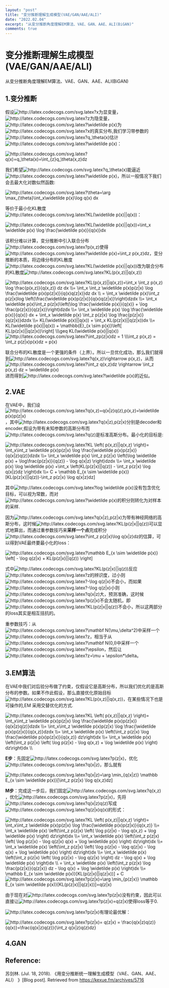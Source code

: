 ```yaml
---
layout: "post"
title: "变分推断理解生成模型(VAE/GAN/AAE/ALI)"
date: "2022.02.04"
excerpt: "从变分推断角度理解EM算法、VAE、GAN、AAE、ALI(BiGAN)"
comments: true
---
```

# 变分推断理解生成模型(VAE/GAN/AAE/ALI)

从变分推断角度理解EM算法、VAE、GAN、AAE、ALI(BiGAN)



## 1.变分推断

假设<img src="http://latex.codecogs.com/svg.latex?x" title="http://latex.codecogs.com/svg.latex?x" />为显变量，<img src="http://latex.codecogs.com/svg.latex?x" title="http://latex.codecogs.com/svg.latex?z" />为隐变量，<img src="http://latex.codecogs.com/svg.latex?\widetilde&space;p(x)" title="http://latex.codecogs.com/svg.latex?\widetilde p(x)" />为<img src="http://latex.codecogs.com/svg.latex?x" title="http://latex.codecogs.com/svg.latex?x" />的真实分布,我们学习带参数的<img src="http://latex.codecogs.com/svg.latex?q_\theta(x)" title="http://latex.codecogs.com/svg.latex?q_\theta(x)" />估计<img src="http://latex.codecogs.com/svg.latex?\widetilde&space;p(x)" title="http://latex.codecogs.com/svg.latex?\widetilde p(x)" />：

<img src="http://latex.codecogs.com/svg.latex?q(x)=q_\theta(x)=\int_{z}q_\theta(x,z)dz" title="http://latex.codecogs.com/svg.latex?q(x)=q_\theta(x)=\int_{z}q_\theta(x,z)dz" />

我们希望<img src="http://latex.codecogs.com/svg.latex?q_\theta(x)" title="http://latex.codecogs.com/svg.latex?q_\theta(x)" />能逼近<img src="http://latex.codecogs.com/svg.latex?\widetilde&space;p(x)" title="http://latex.codecogs.com/svg.latex?\widetilde p(x)" />，所以一般情况下我们会去最大化对数似然函数:

<img src="http://latex.codecogs.com/svg.latex?\theta=\arg&space;\max_{\theta}\int_x\widetilde&space;p(x)\log&space;q(x)&space;dx" title="http://latex.codecogs.com/svg.latex?\theta=\arg \max_{\theta}\int_x\widetilde p(x)\log q(x) dx" />

等价于最小化KL散度<img src="http://latex.codecogs.com/svg.latex?KL(\widetilde&space;p(x)||q(x))" title="http://latex.codecogs.com/svg.latex?KL(\widetilde p(x)||q(x))" />：

<img src="http://latex.codecogs.com/svg.latex?KL(\widetilde&space;p(x)||q(x))=\int_x&space;\widetilde&space;p(x)&space;\log&space;\frac{\widetilde&space;p(x)}{q(x)}dx" title="http://latex.codecogs.com/svg.latex?KL(\widetilde p(x)||q(x))=\int_x \widetilde p(x) \log \frac{\widetilde p(x)}{q(x)}dx" />


该积分难以计算，变分推断中引入联合分布<img src="http://latex.codecogs.com/svg.latex?p(x,z)" title="http://latex.codecogs.com/svg.latex?p(x,z)" />使得<img src="http://latex.codecogs.com/svg.latex?\widetilde&space;p(x)=\int_z&space;p(x,z)dz" title="http://latex.codecogs.com/svg.latex?\widetilde p(x)=\int_z p(x,z)dz" />，变分推断的本质，将边缘分布的KL散度<img src="http://latex.codecogs.com/svg.latex?KL(\widetilde&space;p(x)||q(x))" title="http://latex.codecogs.com/svg.latex?KL(\widetilde p(x)||q(x))" />改为联合分布的KL散度<img src="http://latex.codecogs.com/svg.latex?KL(p(x,z)||q(x,z))" title="http://latex.codecogs.com/svg.latex?KL(p(x,z)||q(x,z))" />

<img src="http://latex.codecogs.com/svg.latex?KL(p(x,z)||q(x,z))=\int_x&space;\int_z&space;p(x,z)&space;\log&space;\frac{p(x,z)}{q(x,z)}&space;dz&space;dx&space;\\=&space;\int_x&space;\int_z&space;\widetilde&space;p(x)p(z|x)&space;\log&space;\frac{\widetilde&space;p(x)p(z|x)}{q(x)q(z|x)}dz&space;dx&space;\\&space;=&space;\int_x&space;\widetilde&space;p(x)\int_z&space;p(z|x)log&space;\left(\frac{\widetilde&space;p(x)p(z|x)}{q(x)q(z|x)}\right)dzdx&space;\\=&space;\int_x&space;\widetilde&space;p(x)\int_z&space;p(z|x)\left(\log&space;\frac{\widetilde&space;p(x)}{q(x)}&space;&plus;&space;\log&space;\frac{p(z|x)}{q(z|x)}\right)dzdx&space;\\=&space;\int_x&space;\widetilde&space;p(x)&space;\log&space;\frac{\widetilde&space;p(x)}{q(x)}&space;dx&space;&plus;&space;\int_x&space;\widetilde&space;p(x)&space;\int_z&space;p(z|x)&space;\log&space;\frac{p(z|x)}{q(z|x)}dzdx&space;\\=&space;KL(\widetilde&space;p(x)||q(x))&space;&plus;&space;\int_x&space;KL(p(z|x)||q(z|x))dx&space;\\=&space;KL(\widetilde&space;p(x)||q(x))&space;&plus;&space;\mathbb{E}_{x&space;\sim&space;p(x)}\left[&space;KL(p(z|x)||q(z|x))\right]&space;\\\geq&space;KL(\widetilde&space;p(x)||q(x))" title="http://latex.codecogs.com/svg.latex?KL(p(x,z)||q(x,z))=\int_x \int_z p(x,z) \log \frac{p(x,z)}{q(x,z)} dz dx \\= \int_x \int_z \widetilde p(x)p(z|x) \log \frac{\widetilde p(x)p(z|x)}{q(x)q(z|x)}dz dx \\ = \int_x \widetilde p(x)\int_z p(z|x)log \left(\frac{\widetilde p(x)p(z|x)}{q(x)q(z|x)}\right)dzdx \\= \int_x \widetilde p(x)\int_z p(z|x)\left(\log \frac{\widetilde p(x)}{q(x)} + \log \frac{p(z|x)}{q(z|x)}\right)dzdx \\= \int_x \widetilde p(x) \log \frac{\widetilde p(x)}{q(x)} dx + \int_x \widetilde p(x) \int_z p(z|x) \log \frac{p(z|x)}{q(z|x)}dzdx \\= KL(\widetilde p(x)||q(x)) + \int_x KL(p(z|x)||q(z|x))dx \\= KL(\widetilde p(x)||q(x)) + \mathbb{E}_{x \sim p(x)}\left[ KL(p(z|x)||q(z|x))\right] \\\geq KL(\widetilde p(x)||q(x))" />


<img src="http://latex.codecogs.com/svg.latex?\int_zp(z|x)dz&space;=&space;1&space;\\\int_z&space;p(x,z)&space;=&space;\int_z&space;p(z|x)p(x)dz&space;=&space;p(x)" title="http://latex.codecogs.com/svg.latex?\int_zp(z|x)dz = 1 \\\int_z p(x,z) = \int_z p(z|x)p(x)dz = p(x)" />

联合分布的KL散度是一个更强的条件（上界）。所以一旦优化成功，那么我们就得到<img src="http://latex.codecogs.com/svg.latex?q(x,z)\rightarrow&space;p(x,z)" title="http://latex.codecogs.com/svg.latex?q(x,z)\rightarrow p(x,z)" />，从而<img src="http://latex.codecogs.com/svg.latex?\int_z&space;q(x,z)dz&space;\rightarrow&space;\int_z&space;p(x,z)&space;dz&space;=&space;\widetilde&space;p(x)" title="http://latex.codecogs.com/svg.latex?\int_z q(x,z)dz \rightarrow \int_z p(x,z) dz = \widetilde p(x)" />进而得到<img src="http://latex.codecogs.com/svg.latex?\widetilde&space;p(x)" title="http://latex.codecogs.com/svg.latex?\widetilde p(x)" />的近似。



## 2.VAE

​	在VAE中，我们设<img src="http://latex.codecogs.com/svg.latex?q(x,z)=q(x|z)q(z),p(x,z)=\widetilde&space;p(x)p(z|x)" title="http://latex.codecogs.com/svg.latex?q(x,z)=q(x|z)q(z),p(x,z)=\widetilde p(x)p(z|x)" />，其中<img src="http://latex.codecogs.com/svg.latex?q(x|z),p(z|x)" title="http://latex.codecogs.com/svg.latex?q(x|z),p(z|x)" />分别是decoder和encoder,假设为带有未知参数的高斯分布而<img src="http://latex.codecogs.com/svg.latex?q(x|z),p(z|x)" title="http://latex.codecogs.com/svg.latex?q(z)" />是标准高斯分布。最小化的目标是:

<img src="http://latex.codecogs.com/svg.latex?KL&space;\left(&space;p(x,z)||q(x,z)&space;\right)=&space;\int_x\int_z&space;\widetilde&space;p(x)p(z|x)&space;\log&space;\frac{\widetilde&space;p(x)p(z|x)}{q(x|z)q(z)}dzdx&space;\\=&space;\int_x&space;\widetilde&space;p(x)&space;\int_z&space;p(z|x)&space;\left(\log&space;\widetilde&space;p(x)&space;&plus;&space;\log\frac{p(z|x)}{q(z)}&space;-&space;\log&space;q(x|z)&space;\right)dzdx&space;\\=&space;\int_x&space;\widetilde&space;p(x)&space;\log&space;\widetilde&space;p(x)&space;&plus;\int_x&space;\left(KL(p(z|x)||q(z))&space;-&space;\int_z&space;p(z|x)&space;\log&space;q(x|z)dz&space;\right)dx&space;\\=&space;C&space;&plus;&space;\mathbb&space;E_{x&space;\sim&space;\widetilde&space;p(x)}[KL(p(z|x)||q(z))-\int_z&space;p(z|x)&space;\log&space;q(x|z)dz]" title="http://latex.codecogs.com/svg.latex?KL \left( p(x,z)||q(x,z) \right)= \int_x\int_z \widetilde p(x)p(z|x) \log \frac{\widetilde p(x)p(z|x)}{q(x|z)q(z)}dzdx \\= \int_x \widetilde p(x) \int_z p(z|x) \left(\log \widetilde p(x) + \log\frac{p(z|x)}{q(z)} - \log q(x|z) \right)dzdx \\= \int_x \widetilde p(x) \log \widetilde p(x) +\int_x \left(KL(p(z|x)||q(z)) - \int_z p(z|x) \log q(x|z)dz \right)dx \\= C + \mathbb E_{x \sim \widetilde p(x)}[KL(p(z|x)||q(z))-\int_z p(z|x) \log q(x|z)dz]" />

其中<img src="http://latex.codecogs.com/svg.latex?log&space;\widetilde&space;p(x)" title="http://latex.codecogs.com/svg.latex?log \widetilde p(x)" />没有包含优化目标，可以视为常数，而对<img src="http://latex.codecogs.com/svg.latex?log&space;\widetilde&space;p(x)" title="http://latex.codecogs.com/svg.latex?\widetilde p(x)" />的积分则转化为对样本的采样.

因为<img src="http://latex.codecogs.com/svg.latex?q(x|z),p(z|x)" title="http://latex.codecogs.com/svg.latex?q(x|z),p(z|x)" />为带有神经网络的高斯分布，这时候<img src="http://latex.codecogs.com/svg.latex?KL(p(z|x||q(z))" title="http://latex.codecogs.com/svg.latex?KL(p(z|x||q(z))" />可以显式地算出，而通过重参数技巧来**采样一个点**完成积分<img src="http://latex.codecogs.com/svg.latex?\int_z&space;p(z|x)\log&space;q(x|z)dz" title="http://latex.codecogs.com/svg.latex?\int_z p(z|x)\log q(x|z)dz" />的估算，可以得到VAE最终要最小化的loss：

<img src="http://latex.codecogs.com/svg.latex?\mathbb&space;E_{x&space;\sim&space;\widetilde&space;p(x)}&space;\left[&space;-&space;\log&space;q(z|x)&space;&plus;&space;KL(p(z|x)||q(z))&space;\right]" title="http://latex.codecogs.com/svg.latex?\mathbb E_{x \sim \widetilde p(x)} \left[ - \log q(z|x) + KL(p(z|x)||q(z)) \right]" />


式中<img src="http://latex.codecogs.com/svg.latex?KL(p(z|x)||q(z))" title="http://latex.codecogs.com/svg.latex?KL(p(z|x)||q(z))" />反应<img src="http://latex.codecogs.com/svg.latex?KL(p(z|x)||q(z))" title="http://latex.codecogs.com/svg.latex?z" />的辨识度，过小则<img src="http://latex.codecogs.com/svg.latex?-\log&space;q(z|x)" title="http://latex.codecogs.com/svg.latex?-\log q(z|x)" />不会小，而如果<img src="http://latex.codecogs.com/svg.latex?-\log&space;q(z|x)" title="http://latex.codecogs.com/svg.latex?-\log q(z|x)" />小则<img src="http://latex.codecogs.com/svg.latex?q(x|z)" title="http://latex.codecogs.com/svg.latex?q(x|z)" />大，预测准确，这时候<img src="http://latex.codecogs.com/svg.latex?p(z|x)" title="http://latex.codecogs.com/svg.latex?p(z|x)" />不会太随机，即<img src="http://latex.codecogs.com/svg.latex?KL(p(z|x||q(z))" title="http://latex.codecogs.com/svg.latex?KL(p(z|x||q(z))" />不会小，所以这两部分的loss其实是相互拮抗的。

​	重参数技巧：从<img src="http://latex.codecogs.com/svg.latex?\mathbf&space;N(\mu,\delta^2)" title="http://latex.codecogs.com/svg.latex?\mathbf N(\mu,\delta^2)" />中采样一个<img src="http://latex.codecogs.com/svg.latex?z" title="http://latex.codecogs.com/svg.latex?z" />，相当于从<img src="http://latex.codecogs.com/svg.latex?\mathbf&space;N(0,I)" title="http://latex.codecogs.com/svg.latex?\mathbf N(0,I)" />中采样一个<img src="http://latex.codecogs.com/svg.latex?\epsilon" title="http://latex.codecogs.com/svg.latex?\epsilon" />，然后让<img src="http://latex.codecogs.com/svg.latex?z=\mu&space;&plus;&space;\epsilon*\delta" title="http://latex.codecogs.com/svg.latex?z=\mu + \epsilon*\delta" />。

## 3.EM算法

在VAE中我们对后验分布做了约束，仅假设它是高斯分布，所以我们优化的是高斯分布的参数。如果不作此假设，那么直接优化原始目标<img src="http://latex.codecogs.com/svg.latex?KL(p(x,z)||q(x,z))" title="http://latex.codecogs.com/svg.latex?KL(p(x,z)||q(x,z))" />，在某些情况下也是可操作的,EM 采用交替优化的方式.

<img src="http://latex.codecogs.com/svg.latex?KL&space;\left(&space;p(x,z)||q(x,z)&space;\right)=&space;\int_x\int_z&space;\widetilde&space;p(x)p(z|x)&space;\log&space;\frac{\widetilde&space;p(x)p(z|x)}{q(x|z)q(z)}dzdx&space;\\=&space;\int_x\int_z&space;\widetilde&space;p(x)p(z|x)&space;\log&space;\frac{\widetilde&space;p(x)p(z|x)}{q(x,z)}dzdx&space;\\=&space;\int_x&space;\widetilde&space;p(x)&space;\left(\int_z&space;p(z|x)&space;\log&space;\frac{\widetilde&space;p(x)p(z|x)}{q(x,z)}&space;dz\right)dx&space;\\=&space;\int_x&space;\widetilde&space;p(x)&space;\left(\int_z&space;p(z|x)&space;\left(&space;\log&space;p(z|x)&space;-&space;\log&space;q(x,z)&space;&plus;&space;\log&space;\widetilde&space;p(x)&space;\right)&space;dz\right)dx&space;\\" title="http://latex.codecogs.com/svg.latex?KL \left( p(x,z)||q(x,z) \right)= \int_x\int_z \widetilde p(x)p(z|x) \log \frac{\widetilde p(x)p(z|x)}{q(x|z)q(z)}dzdx \\= \int_x\int_z \widetilde p(x)p(z|x) \log \frac{\widetilde p(x)p(z|x)}{q(x,z)}dzdx \\= \int_x \widetilde p(x) \left(\int_z p(z|x) \log \frac{\widetilde p(x)p(z|x)}{q(x,z)} dz\right)dx \\= \int_x \widetilde p(x) \left(\int_z p(z|x) \left( \log p(z|x) - \log q(x,z) + \log \widetilde p(x) \right) dz\right)dx \\" />

**E步**：先固定<img src="http://latex.codecogs.com/svg.latex?p(z|x)" title="http://latex.codecogs.com/svg.latex?p(z|x)" />，优化<img src="http://latex.codecogs.com/svg.latex?q(x|z)" title="http://latex.codecogs.com/svg.latex?q(x|z)" />，那么就有

<img src="http://latex.codecogs.com/svg.latex?q(x|z)=\arg&space;\min_{q(x|z)}&space;\mathbb&space;E_{x&space;\sim&space;\widetilde&space;p(x)}[\int_z&space;p(z|x)&space;\log&space;q(x,z)dz]" title="http://latex.codecogs.com/svg.latex?q(x|z)=\arg \min_{q(x|z)} \mathbb E_{x \sim \widetilde p(x)}[\int_z p(z|x) \log q(x,z)dz]" />

**M步**：完成这一步后，我们固定<img src="http://latex.codecogs.com/svg.latex?q(x,z)" title="http://latex.codecogs.com/svg.latex?q(x,z)" />，优化<img src="http://latex.codecogs.com/svg.latex?q(x,z)" title="http://latex.codecogs.com/svg.latex?p(z|x)" />，先将<img src="http://latex.codecogs.com/svg.latex?q(x|z)q(z)" title="http://latex.codecogs.com/svg.latex?q(x|z)q(z)" />写成<img src="http://latex.codecogs.com/svg.latex?q(z|x)q(x)" title="http://latex.codecogs.com/svg.latex?q(z|x)q(x)" />的形式：

<img src="http://latex.codecogs.com/svg.latex?KL&space;\left(&space;p(x,z)||q(x,z)&space;\right)=&space;\int_x\int_z&space;\widetilde&space;p(x)p(z|x)&space;\log&space;\frac{\widetilde&space;p(x)p(z|x)}{q(x,z)}&space;\\=&space;\int_x&space;\widetilde&space;p(x)&space;\left(\int_z&space;p(z|x)&space;\left(&space;\log&space;p(z|x)&space;-&space;\log&space;q(x,z)&space;&plus;&space;\log&space;\widetilde&space;p(x)&space;\right)&space;dz\right)dx&space;\\=&space;\int_x&space;\widetilde&space;p(x)&space;\left(\int_z&space;p(z|x)&space;\left(&space;\log&space;p(z|x)&space;-&space;\log&space;q(z|x)&space;q(x)&space;&plus;&space;\log&space;\widetilde&space;p(x)&space;\right)&space;dz\right)dx&space;\\=&space;\int_x&space;\widetilde&space;p(x)&space;\left(\int_z&space;p(z|x)&space;\left(&space;\log&space;p(z|x)&space;-&space;\log&space;q(z|x)&space;-&space;\log&space;q(x)&space;&plus;&space;\log&space;\widetilde&space;p(x)&space;\right)&space;dz\right)dx&space;\\=&space;\int_x&space;\widetilde&space;p(x)&space;\left(\int_z&space;p(z|x)&space;\left(&space;\log&space;p(z|x)&space;-&space;\log&space;q(z|x)&space;&space;\right)&space;dz&space;-&space;\log&space;q(x)&space;&plus;&space;\log&space;\widetilde&space;p(x)&space;\right)dx&space;\\&space;=&space;\int_x&space;\widetilde&space;p(x)&space;\left(\int_z&space;p(z|x)&space;\log&space;\frac{p(z|x)}{q(z|x)}&space;dz&space;-&space;\log&space;q(x)&space;&plus;&space;\log&space;\widetilde&space;p(x)&space;\right)dx&space;\\=&space;\mathbb&space;E_{x&space;\sim&space;\widetilde&space;p(x)}[KL(p(z|x)||q(z|x))]&space;&plus;&space;C" title="http://latex.codecogs.com/svg.latex?KL \left( p(x,z)||q(x,z) \right)= \int_x\int_z \widetilde p(x)p(z|x) \log \frac{\widetilde p(x)p(z|x)}{q(x,z)} \\= \int_x \widetilde p(x) \left(\int_z p(z|x) \left( \log p(z|x) - \log q(x,z) + \log \widetilde p(x) \right) dz\right)dx \\= \int_x \widetilde p(x) \left(\int_z p(z|x) \left( \log p(z|x) - \log q(z|x) q(x) + \log \widetilde p(x) \right) dz\right)dx \\= \int_x \widetilde p(x) \left(\int_z p(z|x) \left( \log p(z|x) - \log q(z|x) - \log q(x) + \log \widetilde p(x) \right) dz\right)dx \\= \int_x \widetilde p(x) \left(\int_z p(z|x) \left( \log p(z|x) - \log q(z|x) \right) dz - \log q(x) + \log \widetilde p(x) \right)dx \\ = \int_x \widetilde p(x) \left(\int_z p(z|x) \log \frac{p(z|x)}{q(z|x)} dz - \log q(x) + \log \widetilde p(x) \right)dx \\= \mathbb E_{x \sim \widetilde p(x)}[KL(p(z|x)||q(z|x))] + C" />



<img src="http://latex.codecogs.com/svg.latex?p(z|x)=\arg&space;\min_{p(z|x)}&space;\mathbb&space;E_{x&space;\sim&space;\widetilde&space;p(x)}[KL(p(z|x)||q(z|x))]=q(z|x)" title="http://latex.codecogs.com/svg.latex?p(z|x)=\arg \min_{p(z|x)} \mathbb E_{x \sim \widetilde p(x)}[KL(p(z|x)||q(z|x))]=q(z|x)" />


由于现在对<img src="http://latex.codecogs.com/svg.latex?p(z|x)" title="http://latex.codecogs.com/svg.latex?p(z|x)" />没有约束，因此可以直接让<img src="http://latex.codecogs.com/svg.latex?p(z|x)=q(z|x)" title="http://latex.codecogs.com/svg.latex?p(z|x)=q(z|x)" />使得loss等于0.

<img src="http://latex.codecogs.com/svg.latex?p(z|x)" title="http://latex.codecogs.com/svg.latex?p(z|x)" />有理论最优解：

<img src="http://latex.codecogs.com/svg.latex?p(z|x)=&space;q(z|x)&space;=&space;\frac{q(x|z)q(z)}{q(x)}=\frac{q(x|z)q(z)}{\int_z&space;q(x|z)q(z)dz}" title="http://latex.codecogs.com/svg.latex?p(z|x)= q(z|x) = \frac{q(x|z)q(z)}{q(x)}=\frac{q(x|z)q(z)}{\int_z q(x|z)q(z)dz}" />


## 4.GAN

## Reference:
苏剑林. (Jul. 18, 2018). 《用变分推断统一理解生成模型（VAE、GAN、AAE、ALI） 》[Blog post]. Retrieved from https://kexue.fm/archives/5716

